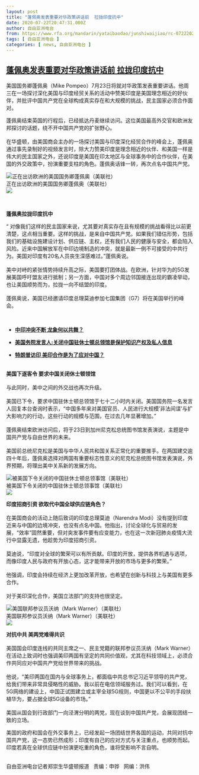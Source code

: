 ```yaml
---
layout: post
title: "蓬佩奥发表重要对华政策讲话前  拉拢印度抗中"
date: 2020-07-22T20:47:31.000Z
author: 自由亚洲电台
from: https://www.rfa.org/mandarin/yataibaodao/junshiwaijiao/rc-07222020121418.html
tags: [ 自由亚洲电台 ]
categories: [ news, 自由亚洲电台 ]
---
```

<!--1595450851000-->
[蓬佩奥发表重要对华政策讲话前  拉拢印度抗中](https://www.rfa.org/mandarin/yataibaodao/junshiwaijiao/rc-07222020121418.html)
------

<div>
<p>美国国务卿蓬佩奥（Mike Pompeo）7月23日将就对华政策发表重要讲话。他周三在一场探讨深化美国与印度经贸关系的活动中赞美印度是美国理念相近的好伙伴，并批评中国共产党在全球构成真实存在和大规模的挑战，民主国家必须合作面对。</p><p>蓬佩奥结束英国的行程后，已经抵达丹麦继续访问。这位美国最高外交官和欧洲友邦探讨的话题，绕不开中国共产党的扩张野心。<br/> <br/> 在华盛顿，由美国商会主办的一场探讨美国与印度深化经贸合作的峰会上，蓬佩奥通过事先录制好的视频发言时，除大力赞美印度是理念相近的伙伴、和美国一样是伟大的民主国家之外，还说印度是美国在印太地区与全球事务中的合作伙伴，在美国的外交政策中，扮演重要支柱的角色。蓬佩奥话锋一转，再次点名中国共产党。</p><p><div class="image-inline captioned" style="width:680px;"><div style="width:680px;"><img alt="正在出访欧洲的美国国务卿蓬佩奥（美联社）" src="https://www.rfa.org/mandarin/yataibaodao/junshiwaijiao/rc-07222020121418.html/rc0722.jpg" title="正在出访欧洲的美国国务卿蓬佩奥（美联社）"/></div><div class="image-caption"><span style="width:680px;">正在出访欧洲的美国国务卿蓬佩奥（美联社）</span><span class="copyright"> </span></div><div id="zoomattribute"><a class="single_image" href="/mandarin/yataibaodao/junshiwaijiao/rc-07222020121418.html/rc0722.jpg" title="正在出访欧洲的美国国务卿蓬佩奥（美联社）"><img src="/rfa_resources/graphics/icon-zoom.png"/></a></div></div></p><p> </p><p><b>蓬佩奥拉拢印度抗中</b></p><p>“ 对像我们这样的民主国家来说，尤其要对真实存在且有规模的挑战看得比以前更清楚，这点相当重要。这样的挑战，是来自中国共产党。如果我们错估形势，包括我们的基础设施建设计划、供应链、主权，还有我们人民的健康与安全，都会陷入风险。近来中国解放军在中印边境制造的冲突，就是最新一例不可接受的中共行为。美国对印度有20名人员丧生深感难过。”蓬佩奥说。<br/> <br/> 美中对峙的紧张情势持续升高之际，美国要打团体战。在欧洲，针对华为的5G发展美国呼吁盟友进行抵制；另一方面，中国对多个周边邻国接连出现的霸凌举动，也让美国顺势而为，拉拢一向不结盟的印度。<br/> <br/> 蓬佩奥说，美国已经邀请印度总理莫迪参加七国集团（G7）将在美国举行的峰会。</p><p> </p><ul><li><b><a class="external-link" href="http://www.rfa.org/mandarin/ytbdzhuantixilie/china-india/wy-07062020104700.html">中印冲突不断 龙象何以共舞？</a></b></li></ul><ul><li><b><a class="external-link" href="http://www.rfa.org/mandarin/Xinwen/WUL0722B-07222020062218.html">美国务院发言人:关闭中国驻休士顿总领馆是保护知识产权及私人信息</a></b></li></ul><ul><li><b><a class="external-link" href="http://www.rfa.org/mandarin/yataibaodao/junshiwaijiao/hj-02252020221558.html">特朗普访印 美印合作是为了应对中国？</a></b></li></ul><p><br/> <b>美国下逐客令 要求中国关闭休士顿领馆</b><br/> <br/> 与此同时，美中之间的外交战也再次升级。<br/> <br/> 美国已下令，要求中国驻休士顿总领馆于七十二小时内关闭。美国国务院一名发言人回复本台查询时表示，“中国多年来对美国官员、人民进行大规模’非法间谍’与扩大影响力的行动，这些行动的规模与范围，在过去几年显著增加。”<br/> <br/> 蓬佩奥结束欧洲访问后，将于23日到加州尼克松总统图书馆发表演说，主题是中国共产党与自由世界的未来。<br/> <br/> 美国前总统尼克松是美国与中华人民共和国关系正常化的重要推手。在两国建交逾四十年后，蓬佩奥选择对两国有重要标志性意义的尼克松总统图书馆发表演说，外界预期，将理出美中关系新的发展方向。</p><p><div class="image-inline captioned" style="width:680px;"><div style="width:680px;"><img alt="被美国下令关闭的中国驻休士顿总领事馆（美联社）" src="https://www.rfa.org/mandarin/yataibaodao/junshiwaijiao/rc-07222020121418.html/rc0722y.jpg" title="被美国下令关闭的中国驻休士顿总领事馆（美联社）"/></div><div class="image-caption"><span style="width:680px;">被美国下令关闭的中国驻休士顿总领事馆（美联社）</span><span class="copyright"> </span></div><div id="zoomattribute"><a class="single_image" href="/mandarin/yataibaodao/junshiwaijiao/rc-07222020121418.html/rc0722y.jpg" title="被美国下令关闭的中国驻休士顿总领事馆（美联社）"><img src="/rfa_resources/graphics/icon-zoom.png"/></a></div></div></p><p><b>印度招商引资 欲取代中国全球供应链角色？</b><br/> <br/> 在美国商会的活动上随后致词的印度总理莫迪（Narendra Modi）没有提到印度近来与中国的边境冲突，也没有点名中国。他指出，讨论全球化与贸易的发展，“效率”固然重要，但对突发事件要有应变能力，也在这一次新冠肺炎疫情大流行中显露无遗，他趁势为印度招商引资。<br/> <br/> 莫迪说，“印度对全球的繁荣可以有所贡献。印度的开放，提供各界机遇与选项，而像印度人民与政府有开放心态，这才能带来开放的市场与更多的繁荣。”<br/> <br/> 他强调，印度会持续在经济上更加改革开放，也希望在创新与科技上与美国有更多合作。<br/> <br/> 对于美印深化合作，美国立法部门的支持也很坚定。</p><p><div class="image-inline captioned" style="width:680px;"><div style="width:680px;"><img alt="美国联邦参议员沃纳（Mark Warner）（美联社）" src="https://www.rfa.org/mandarin/yataibaodao/junshiwaijiao/rc-07222020121418.html/rc0722t.jpg" title="美国联邦参议员沃纳（Mark Warner）（美联社）"/></div><div class="image-caption"><span style="width:680px;">美国联邦参议员沃纳（Mark Warner）（美联社）</span><span class="copyright"> </span></div><div id="zoomattribute"><a class="single_image" href="/mandarin/yataibaodao/junshiwaijiao/rc-07222020121418.html/rc0722t.jpg" title="美国联邦参议员沃纳（Mark Warner）（美联社）"><img src="/rfa_resources/graphics/icon-zoom.png"/></a></div></div></p><p><b>对抗中共 美两党难得共识</b><br/> <br/> 美国国会印度连线的共同主席之一、民主党籍的联邦参议员沃纳（Mark Warner）在活动上致词时也强调美印两国有坚定的共同价值观，尤其在科技领域上，必须合作共同应对中国共产党给世界带来的挑战。<br/> <br/> 他说，“美印两国在国内与全球事务上，都面临中共总书记习近平领导的共产党，给我们带来非常具侵略性的威胁。我以前在电信领域服务过。我们可以看到，在5G网络的建设上，中国正试图建立或主宰全球5G规则，中国更以不公平的手段扶植华为，要占据全球5G设备的市场。”<br/> <br/> 美国从国会到行政部门一向泾渭分明的两党，现在谈到中国共产党，会展现团结一致的立场。</p><p>美国的政府和国会在外交事务上，已经发起一场团结世界各国的运动，共同对抗中国共产党，这一态势已然成形；印度有自己的应对方式与关注重点，也顺势而起。印度若真在全球供应链中扮演更吃重的角色，谁将受影响不言自明。</p><p><br/> 自由亚洲电台记者郑崇生华盛顿报道   责编：申铧   网编：洪伟</p>
</div>
